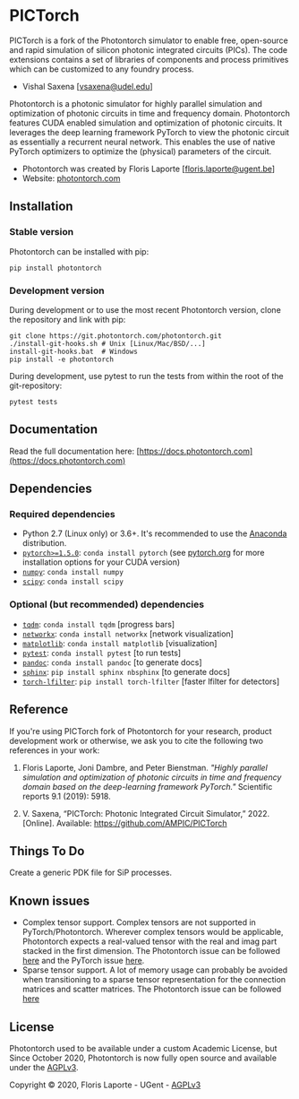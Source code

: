 # PICTorch

PICTorch is a fork of the Photontorch simulator to enable free, open-source and rapid simulation of silicon photonic integrated circuits (PICs). The code extensions contains a set of libraries of components and process primitives which can be customized to any foundry process. 

- Vishal Saxena [vsaxena@udel.edu]

Photontorch is a photonic simulator for highly parallel simulation and optimization of photonic circuits in time and frequency domain.
Photontorch features CUDA enabled simulation and optimization of photonic circuits. It leverages the deep learning framework PyTorch to view the photonic circuit as essentially a recurrent neural network.
This enables the use of native PyTorch optimizers to optimize the (physical) parameters of the circuit.

- Photontorch was created by Floris Laporte [[floris.laporte@ugent.be](mailto:floris.laporte@gmail.com)]
- Website: [photontorch.com](http://photontorch.com)

## Installation

### Stable version

Photontorch can be installed with pip:

```
pip install photontorch
```

### Development version

During development or to use the most recent Photontorch version,
clone the repository and link with pip:

```
git clone https://git.photontorch.com/photontorch.git
./install-git-hooks.sh # Unix [Linux/Mac/BSD/...]
install-git-hooks.bat  # Windows
pip install -e photontorch
```

During development, use pytest to run the tests from within the root
of the git-repository:

```
pytest tests
```

## Documentation

Read the full documentation here: [https://docs.photontorch.com](https://docs.photontorch.com)

## Dependencies

### Required dependencies

- Python 2.7 (Linux only) or 3.6+. It's recommended to use the [Anaconda](http://www.anaconda.com/download) distribution.
- [`pytorch>=1.5.0`](http://pytorch.org): `conda install pytorch` (see [pytorch.org](https://pytorch.org) for more installation options for your CUDA version)
- [`numpy`](http://www.numpy.org): `conda install numpy`
- [`scipy`](http://www.scipy.org): `conda install scipy`

### Optional (but recommended) dependencies

- [`tqdm`](https://github.com/tqdm/tqdm): `conda install tqdm` [progress bars]
- [`networkx`](http://networkx.github.io): `conda install networkx` [network visualization]
- [`matplotlib`](http://matplotlib.org): `conda install matplotlib` [visualization]
- [`pytest`](http://docs.pytest.org): `conda install pytest` [to run tests]
- [`pandoc`](https://pandoc.org): `conda install pandoc` [to generate docs]
- [`sphinx`](https://www.sphinx-doc.org): `pip install sphinx nbsphinx` [to generate docs]
- [`torch-lfilter`](https://github.com/flaport/torch_lfilter): `pip install torch-lfilter` [faster lfilter for detectors]

## Reference

If you're using PICTorch fork of Photontorch for your research, product development work or otherwise, we ask you to cite the following two references in your work:

1. Floris Laporte, Joni Dambre, and Peter Bienstman. _"Highly parallel simulation
and optimization of photonic circuits in time and frequency domain based on the
deep-learning framework PyTorch."_ Scientific reports 9.1 (2019): 5918.

2. V. Saxena, “PICTorch: Photonic Integrated Circuit Simulator,” 2022. [Online]. Available: https://github.com/AMPIC/PICTorch


## Things To Do
Create a generic PDK file for SiP processes.


## Known issues

- Complex tensor support. Complex tensors are not supported in
  PyTorch/Photontorch. Wherever complex tensors would be applicable,
  Photontorch expects a real-valued tensor with the real and imag part
  stacked in the first dimension. The Photontorch issue can be
  followed [here](https://github.com/flaport/photontorch/issues/4) and
  the PyTorch issue [here](https://github.com/pytorch/pytorch/issues/755).
- Sparse tensor support. A lot of memory usage can probably be avoided
  when transitioning to a sparse tensor representation for the connection matrices and
  scatter matrices. The Photontorch issue can be followed [here](https://github.com/flaport/photontorch/issues/5)

## License

Photontorch used to be available under a custom Academic License, but Since October
2020, Photontorch is now fully open source and available under the [AGPLv3](LICENSE). 

Copyright © 2020, Floris Laporte - UGent - [AGPLv3](LICENSE)

